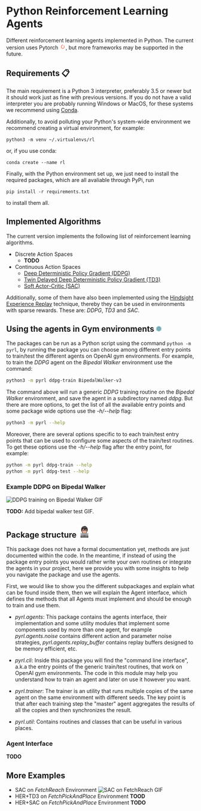 # Python Reinforcement Learning Agents

Different reinforcement learning agents implemented in Python. The current
version uses Pytorch ![Pytorch Logo][pytorch-16px], but more frameworks may be supported in the future.


## Requirements 📋

The main requirement is a Python 3 interpreter, preferably 3.5 or newer but
it should work just as fine with previous versions. If you do not have a
valid interpreter you are probably running Windows or MacOS, for these systems
we recommend using [Conda][miniconda].

Additionally, to avoid polluting your Python's system-wide environment we
recommend creating a virtual environment, for example:

```
python3 -m venv ~/.virtualenvs/rl
```

or, if you use conda:

```
conda create --name rl
```

Finally, with the Python environment set up, we just need to install the
required packages, which are all avaliable through PyPi, run

```
pip install -r requirements.txt
```

to install them all.


## Implemented Algorithms

The current version implements the following list of reinforcement learning
algorithms.

 * Discrete Action Spaces
   * **TODO**
 * Continuous Action Spaces
   * [Deep Deterministic Policy Gradient (DDPG)][ddpg]
   * [Twin Delayed Deep Deterministic Policy Gradient (TD3)][td3]
   * [Soft Actor-Critic (SAC)][sac]

Additionally, some of them have also been implemented using the [Hindsight
Experience Replay][her] technique, thereby they can be used in environments
with sparse rewards. These are: *DDPG*, *TD3* and *SAC*.


## Using the agents in Gym environments ![gym-32px]

The packages can be run as a Python script using the command `python -m pyrl`,
by running the package you can choose among different entry points to train/test
the different agents on OpenAI gym environments. For example, to train the
*DDPG* agent on the *Bipedal Walker* environment use the command:

```bash
python3 -m pyrl ddpg-train BipedalWalker-v3
```

The command above will run a generic *DDPG* training routine on the *Bipedal
Walker* environment, and save the agent in a subdirectory named *ddpg*. But
there are more options, to get the list of all the available entry points and
some package wide options use the *-h/--help* flag:

```bash
python3 -m pyrl --help
```

Moreover, there are several options specific to to each train/test entry points
that can be used to configure some aspects of the train/test routines. To get
these options use the *-h/--help* flag after the entry point, for example:

```bash
python -m pyrl ddpg-train --help
python -m pyrl ddpg-test --help
```

### Example DDPG on Bipedal Walker

![DDPG training on Bipedal Walker GIF](images/gif/ddpg-bipedalwalker-train.gif)

**TODO:** Add bipedal walker test GIF.

## Package structure ![technologist-32px]

This package does not have a formal documentation yet, methods are just
documented within the code. In the meantime, if instead of using the package
entry points you would rather write your own routines or integrate the agents
in your project, here we provide you with some insights to help you navigate
the package and use the agents.

First, we would like to show you the different subpackages and explain what
can be found inside them, then we will explain the Agent interface, which
defines the methods that all Agents must implement and should be enough to
train and use them.

 * *pyrl.agents*: This package contains the agents interface, their
    implementation and some utility modules that implement some components
    used by more than one agent, for example *pyrl.agents.noise* contains
    different action and parameter noise strategies, *pyrl.agents.replay_buffer*
    contains replay buffers designed to be memory efficient, etc.

 * *pyrl.cli*: Inside this package you will find the "command line interface",
    a.k.a the entry points of the generic train/test routines, that work on
    OpenAI gym environments. The code in this module may help you understand
    how to train an agent and later on use it however you want.

 * *pyrl.trainer*: The trainer is an utility that runs multiple copies of the
    same agent on the same environment with different seeds. The key point is
    that after each training step the "master" agent aggregates the results of
    all the copies and then synchronizes the result.

 * *pyrl.util*: Contains routines and classes that can be useful in various
    places.

### Agent Interface

**TODO**


## More Examples

 * SAC on *FetchReach* Environment
   ![SAC on FetchReach GIF](images\gif\her-sac-fetch-reach.gif)
 * HER+TD3 on *FetchPickAndPlace* Environment
   **TOOD**
 * HER+SAC on *FetchPickAndPlace* Environment
   **TODO**

<!-- ***** References ***** -->
[ddpg]: https://arxiv.org/abs/1509.02971 "arXiv: Continuous control with deep reinforcement learning"
[td3]: https://arxiv.org/abs/1802.09477 "arXiv: Addressing Function Approximation Error in Actor-Critic Methods"
[sac]: https://arxiv.org/abs/1801.01290 "arXiv: Soft Actor-Critic: Off-Policy Maximum Entropy Deep Reinforcement Learning with a Stochastic Actor"
[her]: https://arxiv.org/abs/1707.01495 "arXiv: Hindisght Experience Replay"

[miniconda]: https://docs.conda.io/en/latest/miniconda.html "Free minimal installer for conda"

<!-- ***** Images ***** -->
[gym-16px]: images/gym-16.png "OpenAI Gym Logo 16px"
[gym-32px]: images/gym-16.png "OpenAI Gym Logo 32px"

[pytorch-32px]: images/pytorch-32.png "Pytorch Logo 32x32"
[pytorch-16px]: images/pytorch-16.png "Pytorch Logo 16x16"

[technologist-16px]: images/technologist-16.png "Technologist Emoji 16x16"
[technologist-32px]: images/technologist-32.png "Technologist Emoji 32x32"